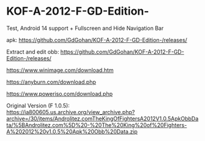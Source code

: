 # KOF-A-2012-F-GD-Edition-
Test, Android 14 support + Fullscreen and Hide Navigation Bar

apk:
https://github.com/GdGohan/KOF-A-2012-F-GD-Edition-/releases/

Extract and edit obb:
https://github.com/GdGohan/KOF-A-2012-F-GD-Edition-/releases/

https://www.winimage.com/download.htm

https://anyburn.com/download.php

https://www.poweriso.com/download.php

Original Version (F 1.0.5): https://ia800605.us.archive.org/view_archive.php?archive=/30/items/Androlitez.comTheKingOfFightersA2012V1.0.5ApkObbData/%5BAndrolitez.com%5D%20-%20The%20King%20of%20Fighters-A%202012%20v1.0.5%20Apk%20Obb%20Data.zip
